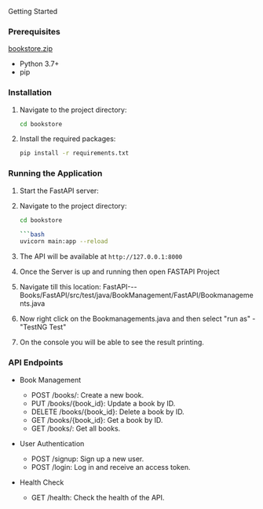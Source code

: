 Getting Started

### Prerequisites
[bookstore.zip](https://github.com/user-attachments/files/20574436/bookstore.zip)

- Python 3.7+
- pip

### Installation

1. Navigate to the project directory:

    ```bash
    cd bookstore
    ```

2. Install the required packages:

    ```bash
    pip install -r requirements.txt
    ```

### Running the Application

1. Start the FastAPI server:

2. Navigate to the project directory:

    ```bash
    cd bookstore

    ```bash
    uvicorn main:app --reload
    ```

3. The API will be available at `http://127.0.0.1:8000`

4. Once the Server is up and running then open FASTAPI Project
5. Navigate till this location: FastAPI---Books/FastAPI/src/test/java/BookManagement/FastAPI/Bookmanagements.java
6. Now right click on the Bookmanagements.java and then select "run as" - "TestNG Test"
7. On the console you will be able to see the result printing.

### API Endpoints

- Book Management

    - POST /books/: Create a new book.
    - PUT /books/{book_id}: Update a book by ID.
    - DELETE /books/{book_id}: Delete a book by ID.
    - GET /books/{book_id}: Get a book by ID.
    - GET /books/: Get all books.

- User Authentication

    - POST /signup: Sign up a new user.
    - POST /login: Log in and receive an access token.

- Health Check
    - GET /health: Check the health of the API.
